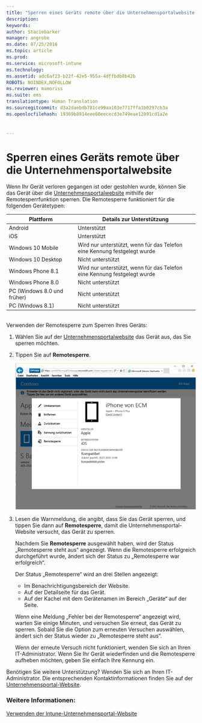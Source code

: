 ```yaml
---
title: "Sperren eines Geräts remote über die Unternehmensportalwebsite | Microsoft Intune"
description: 
keywords: 
author: Staciebarker
manager: angrobe
ms.date: 07/25/2016
ms.topic: article
ms.prod: 
ms.service: microsoft-intune
ms.technology: 
ms.assetid: adc6af23-b22f-42e5-955a-4dffbdb8b42b
ROBOTS: NOINDEX,NOFOLLOW
ms.reviewer: mamoriss
ms.suite: ems
translationtype: Human Translation
ms.sourcegitcommit: d3a2daebdb781ce99aa103e7717ffa1b0297cb3a
ms.openlocfilehash: 19369b8914eee60eececd3e749eae12891cd1a2e


---
```



# Sperren eines Geräts remote über die Unternehmensportalwebsite

Wenn Ihr Gerät verloren gegangen ist oder gestohlen wurde, können Sie das Gerät über die [Unternehmensportalwebsite](http://portal.manage.microsoft.com) mithilfe der Remotesperrfunktion sperren. Die Remotesperre funktioniert für die folgenden Gerätetypen:

Plattform  |Details zur Unterstützung  
---------|---------
Android | Unterstützt       
iOS | Unterstützt
Windows 10 Mobile | Wird nur unterstützt, wenn für das Telefon eine Kennung festgelegt wurde     
Windows 10 Desktop | Nicht unterstützt  
Windows Phone 8.1 | Wird nur unterstützt, wenn für das Telefon eine Kennung festgelegt wurde
Windows Phone 8.0 | Nicht unterstützt
PC (Windows 8.0 und früher) | Nicht unterstützt       
PC (Windows 8.1) | Nicht unterstützt

</br>
Verwenden der Remotesperre zum Sperren Ihres Geräts:

1.  Wählen Sie auf der [Unternehmensportalwebsite](http://portal.manage.microsoft.com) das Gerät aus, das Sie sperren möchten.

2.  Tippen Sie auf **Remotesperre**.

    ![remote-lock-option-on-company-portal-website](./media/iwp-screen-with-all-options.png)

3.  Lesen die Warnmeldung, die angibt, dass Sie das Gerät sperren, und tippen Sie dann auf **Remotesperre**, damit die Unternehmensportal-Website versucht, das Gerät zu sperren.

    Nachdem Sie **Remotesperre** ausgewählt haben, wird der Status „Remotesperre steht aus“ angezeigt.  Wenn die Remotesperre erfolgreich durchgeführt wurde, ändert sich der Status zu „Remotesperre war erfolgreich“.

    Der Status „Remotesperre“ wird an drei Stellen angezeigt:

    * Im Benachrichtigungsbereich der Website.
    * Auf der Detailseite für das Gerät.
    * Auf der Kachel mit dem Gerätenamen im Bereich „Geräte“ auf der Seite.

    Wenn eine Meldung „Fehler bei der Remotesperre“ angezeigt wird, warten Sie einige Minuten, und versuchen Sie erneut, das Gerät zu sperren. Sobald Sie die Option zum erneuten Versuchen auswählen, ändert sich der Status wieder zu „Remotesperre steht aus“.

    Wenn der erneute Versuch nicht funktioniert, wenden Sie sich an Ihren IT-Administrator. Wenn Sie Ihr Gerät wiederfinden und die Remotesperre aufheben möchten, geben Sie einfach Ihre Kennung ein.

Benötigen Sie weitere Unterstützung? Wenden Sie sich an Ihren IT-Administrator. Die entsprechenden Kontaktinformationen finden Sie auf der [Unternehmensportal-Website](http://portal.manage.microsoft.com).

### Weitere Informationen:
[Verwenden der Intune-Unternehmensportal-Website](using-the-intune-company-portal-website.md)



<!--HONumber=Aug16_HO4-->


